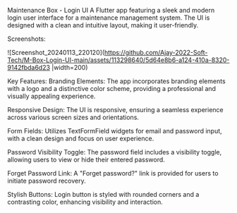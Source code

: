 Maintenance Box - Login UI
A Flutter app featuring a sleek and modern login user interface for a maintenance management system. The UI is designed with a clean and intuitive layout, making it user-friendly.


Screenshots:





![Screenshot_20240113_220120](https://github.com/Ajay-2022-Soft-Tech/M-Box-Login-UI-main/assets/113298640/5d64e8b6-a124-410a-8320-9142fbda6d23 |width=200)

Key Features:
Branding Elements: The app incorporates branding elements with a logo and a distinctive color scheme, providing a professional and visually appealing experience.

Responsive Design: The UI is responsive, ensuring a seamless experience across various screen sizes and orientations.

Form Fields: Utilizes TextFormField widgets for email and password input, with a clean design and focus on user experience.

Password Visibility Toggle: The password field includes a visibility toggle, allowing users to view or hide their entered password.

Forget Password Link: A "Forget password?" link is provided for users to initiate password recovery.

Stylish Buttons: Login button is styled with rounded corners and a contrasting color, enhancing visibility and interaction.
